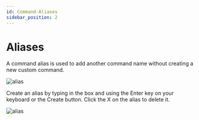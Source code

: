 ```yaml
---
id: Command-Aliases
sidebar_position: 2
---
```


# Aliases

A command alias is used to add another command name without creating a new custom command.

![alias](https://i.imgur.com/TxOqLqc.png)

Create an alias by typing in the box and using the Enter key on your keyboard or the Create button. Click the X on the alias to delete it.

![alias](https://i.imgur.com/Egx1bog.gif)